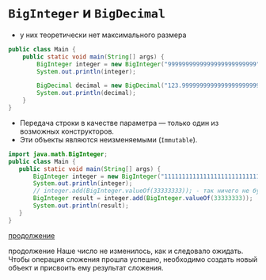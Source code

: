 # `BigInteger` и `BigDecimal`

- у них теоретически нет максимального размера
```java
public class Main {
    public static void main(String[] args) {
        BigInteger integer = new BigInteger("9999999999999999999999999"); // можно и больше
        System.out.println(integer);

        BigDecimal decimal = new BigDecimal("123.9999999999999999999999999"); // можно и больше
        System.out.println(decimal);
    }
}
```

- Передача строки в качестве параметра — только один из возможных конструкторов.
- Эти объекты являются неизменяемыми (`Immutable`).

```java
import java.math.BigInteger;
public class Main {
   public static void main(String[] args) {
       BigInteger integer = new BigInteger("1111111111111111111111111111111111");
       System.out.println(integer);
       // integer.add(BigInteger.valueOf(33333333)); - так ничего не будет, Immutable!
       BigInteger result = integer.add(BigInteger.valueOf(33333333));
       System.out.println(result);
   }
}
```

[продолжение](https://javarush.ru/groups/posts/2274-kak-ispoljhzovatjh-bigdecimal-v-java)

продолжение
Наше число не изменилось, как и следовало ожидать. Чтобы операция сложения прошла успешно, необходимо создать новый объект и присвоить ему результат сложения.